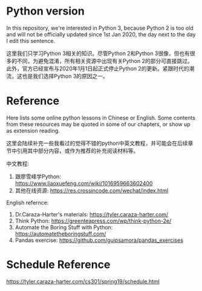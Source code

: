 # Python version 

In this repository, we're interested in Python 3, because Python 2 is too old and will not be officially updated since 1st Jan 2020, the day next to the day I edit this sentence.

这里我们只学习Python 3相关的知识。尽管Python 2和Python 3很像，但也有很多的不同，为避免混淆，所有相关资源中出现有关Python 2的部分可直接跳过。此外，官方已经宣布与2020年1月1日起正式停止Python 2的更新。紧跟时代的潮流，这也是我们选择Python 3的原因之一。

# Reference

Here lists some online python lessons in Chinese or English. Some contents from these resources may be quoted in some of our chapters, or show up as extension reading.

这里会陆续补充一些我看过的觉得不错的python中英文教程，并可能会在后续章节中引用其中部分内容，或作为推荐的补充阅读材料等。

中文教程:

1. 跟廖雪峰学Python: https://www.liaoxuefeng.com/wiki/1016959663602400
2. 其他在线资源: https://res.crossincode.com/wechat/index.html

English refernce:

1. Dr.Caraza-Harter's materials: https://tyler.caraza-harter.com/
2. Think Python: https://greenteapress.com/wp/think-python-2e/
3. Automate the Boring Stuff with Python: https://automatetheboringstuff.com/
4. Pandas exercise: https://github.com/guipsamora/pandas_exercises

# Schedule Reference

https://tyler.caraza-harter.com/cs301/spring19/schedule.html
